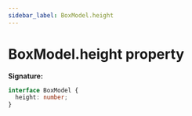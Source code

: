```yaml
---
sidebar_label: BoxModel.height
---
```


# BoxModel.height property

**Signature:**

```typescript
interface BoxModel {
  height: number;
}
```
